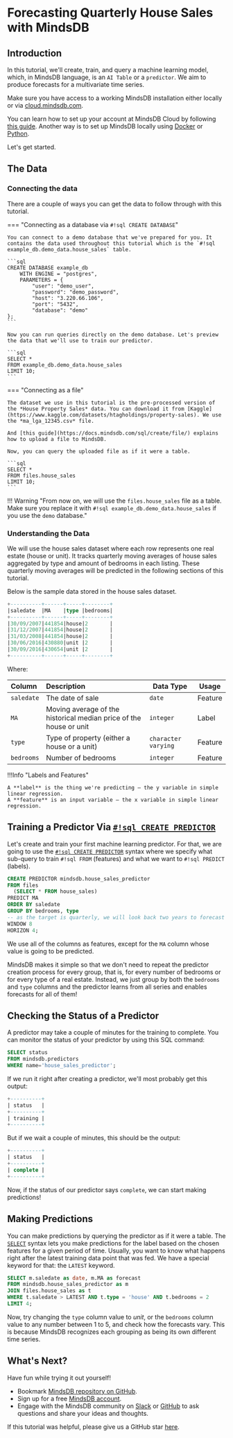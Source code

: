 # Forecasting Quarterly House Sales with MindsDB

## Introduction

In this tutorial, we'll create, train, and query a machine learning model, which, in MindsDB language, is an `AI Table` or a `predictor`. We aim to produce forecasts for a multivariate time series.

Make sure you have access to a working MindsDB installation either locally or via [cloud.mindsdb.com](https://cloud.mindsdb.com/).

You can learn how to set up your account at MindsDB Cloud by following [this guide](https://docs.mindsdb.com/setup/cloud/). Another way is to set up MindsDB locally using [Docker](https://docs.mindsdb.com/setup/self-hosted/docker/) or [Python](https://docs.mindsdb.com/setup/self-hosted/pip/source/).

Let's get started.

## The Data

### Connecting the data

There are a couple of ways you can get the data to follow through with this tutorial.

=== "Connecting as a database via `#!sql CREATE DATABASE`"

    You can connect to a demo database that we've prepared for you. It contains the data used throughout this tutorial which is the `#!sql example_db.demo_data.house_sales` table.

    ```sql
    CREATE DATABASE example_db
        WITH ENGINE = "postgres",
        PARAMETERS = {
            "user": "demo_user",
            "password": "demo_password",
            "host": "3.220.66.106",
            "port": "5432",
            "database": "demo"
    };
    ```

    Now you can run queries directly on the demo database. Let's preview the data that we'll use to train our predictor.

    ```sql
    SELECT * 
    FROM example_db.demo_data.house_sales 
    LIMIT 10;
    ```

=== "Connecting as a file"

    The dataset we use in this tutorial is the pre-processed version of the *House Property Sales* data. You can download it from [Kaggle](https://www.kaggle.com/datasets/htagholdings/property-sales). We use the *ma_lga_12345.csv* file.

    And [this guide](https://docs.mindsdb.com/sql/create/file/) explains how to upload a file to MindsDB.

    Now, you can query the uploaded file as if it were a table.

    ```sql
    SELECT *
    FROM files.house_sales
    LIMIT 10;
    ```

!!! Warning "From now on, we will use the `files.house_sales` file as a table. Make sure you replace it with `#!sql example_db.demo_data.house_sales` if you use the `demo` database."

### Understanding the Data

We will use the house sales dataset where each row represents one real estate (house or unit). It tracks quarterly moving averages of house sales aggregated by type and amount of bedrooms in each listing. These quarterly moving averages will be predicted in the following sections of this tutorial.

Below is the sample data stored in the house sales dataset.

```sql
+----------+------+-----+--------+
|saledate  |MA    |type |bedrooms|
+----------+------+-----+--------+
|30/09/2007|441854|house|2       |
|31/12/2007|441854|house|2       |
|31/03/2008|441854|house|2       |
|30/06/2016|430880|unit |2       |
|30/09/2016|430654|unit |2       |
+----------+------+-----+--------+
```

Where:

| Column                | Description                                                                                  | Data Type           | Usage   |
| :-------------------- | :------------------------------------------------------------------------------------------- | ------------------- | ------- |
| `saledate`            | The date of sale                                                                             | `date`              | Feature |
| `MA`                  | Moving average of the historical median price of the house or unit                           | `integer`           | Label   |
| `type`                | Type of property (either a house or a unit)                                                  | `character varying` | Feature |
| `bedrooms`            | Number of bedrooms                                                                           | `integer`           | Feature |

!!!Info "Labels and Features"

    A **label** is the thing we're predicting — the y variable in simple linear regression.
    A **feature** is an input variable — the x variable in simple linear regression.

## Training a Predictor Via [`#!sql CREATE PREDICTOR`](/sql/create/predictor)

Let's create and train your first machine learning predictor. For that, we are going to use the [`#!sql CREATE PREDICTOR`](/sql/create/predictor) syntax where we specify what sub-query to train `#!sql FROM` (features) and what we want to `#!sql PREDICT` (labels).

```sql
CREATE PREDICTOR mindsdb.house_sales_predictor
FROM files
  (SELECT * FROM house_sales)
PREDICT MA
ORDER BY saledate
GROUP BY bedrooms, type
-- as the target is quarterly, we will look back two years to forecast the next one
WINDOW 8
HORIZON 4;
```

We use all of the columns as features, except for the `MA` column whose value is going to be predicted.

MindsDB makes it simple so that we don't need to repeat the predictor creation process for every group, that is, for every number of bedrooms or for every type of a real estate. Instead, we just group by both the `bedrooms` and `type` columns and the predictor learns from all series and enables forecasts for all of them!

## Checking the Status of a Predictor

A predictor may take a couple of minutes for the training to complete. You can monitor the status of your predictor by using this SQL command:

```sql
SELECT status
FROM mindsdb.predictors
WHERE name='house_sales_predictor';
```

If we run it right after creating a predictor, we'll most probably get this output:

```sql
+----------+
| status   |
+----------+
| training |
+----------+
```

But if we wait a couple of minutes, this should be the output:

```sql
+----------+
| status   |
+----------+
| complete |
+----------+
```

Now, if the status of our predictor says `complete`, we can start making predictions!

## Making Predictions

You can make predictions by querying the predictor as if it were a table. The [`SELECT`](/sql/api/select/) syntax lets you make predictions for the label based on the chosen features for a given period of time. Usually, you want to know what happens right after the latest training data point that was fed. We have a special keyword for that: the `LATEST` keyword.

```sql
SELECT m.saledate as date, m.MA as forecast
FROM mindsdb.house_sales_predictor as m 
JOIN files.house_sales as t
WHERE t.saledate > LATEST AND t.type = 'house' AND t.bedrooms = 2
LIMIT 4;
```

Now, try changing the `type` column value to *unit*, or the `bedrooms` column value to any number between 1 to 5, and check how the forecasts vary. This is because MindsDB recognizes each grouping as being its own different time series.

## What's Next?

Have fun while trying it out yourself!

* Bookmark [MindsDB repository on GitHub](https://github.com/mindsdb/mindsdb).
* Sign up for a free [MindsDB account](https://cloud.mindsdb.com/register).
* Engage with the MindsDB community on [Slack](https://mindsdb.com/joincommunity) or [GitHub](https://github.com/mindsdb/mindsdb/discussions) to ask questions and share your ideas and thoughts.

If this tutorial was helpful, please give us a GitHub star [here](https://github.com/mindsdb/mindsdb).
